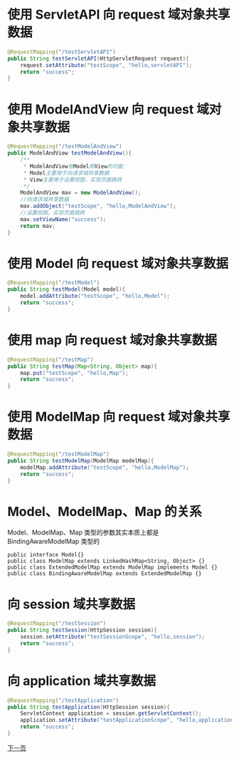 # 使用 ServletAPI 向 request 域对象共享数据
```java
@RequestMapping("/testServletAPI")
public String testServletAPI(HttpServletRequest request){
    request.setAttribute("testScope", "hello,servletAPI");
    return "success";
}
```

# 使用 ModelAndView 向 request 域对象共享数据
```java
@RequestMapping("/testModelAndView")
public ModelAndView testModelAndView(){
    /**
     * ModelAndView有Model和View的功能
     * Model主要用于向请求域共享数据
     * View主要用于设置视图，实现页面跳转
     */
    ModelAndView mav = new ModelAndView();
    //向请求域共享数据
    mav.addObject("testScope", "hello,ModelAndView");
    //设置视图，实现页面跳转
    mav.setViewName("success");
    return mav;
}
```

# 使用 Model 向 request 域对象共享数据
```java
@RequestMapping("/testModel")
public String testModel(Model model){
    model.addAttribute("testScope", "hello,Model");
    return "success";
}
```

# 使用 map 向 request 域对象共享数据
```java
@RequestMapping("/testMap")
public String testMap(Map<String, Object> map){
    map.put("testScope", "hello,Map");
    return "success";
}
```

# 使用 ModelMap 向 request 域对象共享数据
```java
@RequestMapping("/testModelMap")
public String testModelMap(ModelMap modelMap){
    modelMap.addAttribute("testScope", "hello,ModelMap");
    return "success";
}
```

# Model、ModelMap、Map 的关系
Model、ModelMap、Map 类型的参数其实本质上都是 BindingAwareModelMap 类型的
```
public interface Model{}
public class ModelMap extends LinkedHashMap<String, Object> {}
public class ExtendedModelMap extends ModelMap implements Model {}
public class BindingAwareModelMap extends ExtendedModelMap {}
```

# 向 session 域共享数据
```java
@RequestMapping("/testSession")
public String testSession(HttpSession session){
    session.setAttribute("testSessionScope", "hello,session");
    return "success";
}
```

# 向 application 域共享数据
```java
@RequestMapping("/testApplication")
public String testApplication(HttpSession session){
    ServletContext application = session.getServletContext();
    application.setAttribute("testApplicationScope", "hello,application");
    return "success";
}
```

[下一页]()